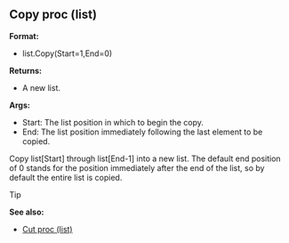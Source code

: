 ## Copy proc (list)

**Format:**
+   list.Copy(Start=1,End=0)
<!-- -->
**Returns:**
+   A new list.
<!-- -->
**Args:**
+   Start: The list position in which to begin the copy.
+   End: The list position immediately following the last element to be
    copied.


Copy list[Start] through list[End-1] into a new list. The
default end position of 0 stands for the position immediately after the
end of the list, so by default the entire list is copied.

> [!TIP] 
> **See also:**
> +   [Cut proc (list)](/ref/list/proc/Cut.md) <!-- -->